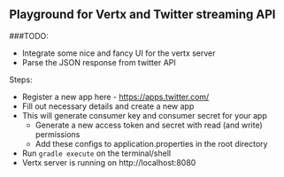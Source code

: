 ## Playground for Vertx and Twitter streaming API

###TODO:
- Integrate some nice and fancy UI for the vertx server
- Parse the JSON response from twitter API

Steps:
- Register a new app here - https://apps.twitter.com/
- Fill out necessary details and create a new app
- This will generate consumer key and consumer secret for your app
  - Generate a new access token and secret with read (and write) permissions
  - Add these configs to application.properties in the root directory
- Run ```gradle execute``` on the terminal/shell
- Vertx server is running on http://localhost:8080
